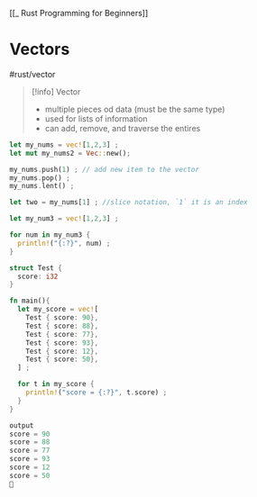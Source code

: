 [[_ Rust Programming for Beginners]]

# Vectors
#rust/vector 

>[!info] Vector
>- multiple pieces od data (must be the same type)
>- used for lists of information
>- can add, remove, and traverse the entires

```rust
let my_nums = vec![1,2,3] ;
let mut my_nums2 = Vec::new();

my_nums.push(1) ; // add new item to the vector
my_nums.pop() ; 
my_nums.lent() ;

let two = my_nums[1] ; //slice notation, `1` it is an index

let my_num3 = vec![1,2,3] ;

for num in my_num3 {
  println!("{:?}", num) ;
}

```
>
```rust
struct Test {
  score: i32
}

fn main(){
  let my_score = vec![
    Test { score: 90},
    Test { score: 88},
    Test { score: 77},
    Test { score: 93},
    Test { score: 12},
    Test { score: 50},
  ] ;

  for t in my_score {
    println!("score = {:?}", t.score) ;
  }
}

output
score = 90
score = 88
score = 77
score = 93
score = 12
score = 50
 
```


















